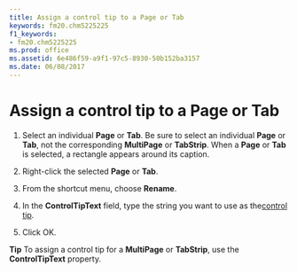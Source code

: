 ```yaml
---
title: Assign a control tip to a Page or Tab
keywords: fm20.chm5225225
f1_keywords:
- fm20.chm5225225
ms.prod: office
ms.assetid: 6e486f59-a9f1-97c5-8930-50b152ba3157
ms.date: 06/08/2017
---
```



# Assign a control tip to a Page or Tab




1. Select an individual **Page** or **Tab**. Be sure to select an individual **Page** or **Tab**, not the corresponding **MultiPage** or **TabStrip**. When a **Page** or **Tab** is selected, a rectangle appears around its caption.
    
2. Right-click the selected **Page** or **Tab**.
    
3. From the shortcut menu, choose **Rename**.
    
4. In the **ControlTipText** field, type the string you want to use as the[control tip](glossary-vba.md).
    
5. Click OK.
    




 **Tip**  To assign a control tip for a **MultiPage** or **TabStrip**, use the **ControlTipText** property.


